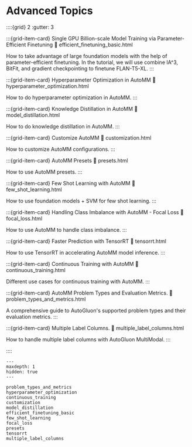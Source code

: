 # Advanced Topics

::::{grid} 2
  :gutter: 3

:::{grid-item-card} Single GPU Billion-scale Model Training via Parameter-Efficient Finetuning
  :link: efficient_finetuning_basic.html

  How to take advantage of large foundation models with the help of parameter-efficient finetuning.
  In the tutorial, we will use combine IA^3, BitFit, and gradient checkpointing to finetune FLAN-T5-XL.
:::

:::{grid-item-card} Hyperparameter Optimization in AutoMM
  :link: hyperparameter_optimization.html

  How to do hyperparameter optimization in AutoMM.
:::

:::{grid-item-card} Knowledge Distillation in AutoMM
  :link: model_distillation.html

  How to do knowledge distillation in AutoMM.
:::

:::{grid-item-card} Customize AutoMM
  :link: customization.html

  How to customize AutoMM configurations.
:::

:::{grid-item-card} AutoMM Presets
  :link: presets.html

  How to use AutoMM presets.
:::

:::{grid-item-card} Few Shot Learning with AutoMM
  :link: few_shot_learning.html

  How to use foundation models + SVM for few shot learning.
:::

:::{grid-item-card} Handling Class Imbalance with AutoMM - Focal Loss
  :link: focal_loss.html

  How to use AutoMM to handle class imbalance.
:::

:::{grid-item-card} Faster Prediction with TensorRT
  :link: tensorrt.html

  How to use TensorRT in accelerating AutoMM model inference.
:::

:::{grid-item-card} Continuous Training with AutoMM
  :link: continuous_training.html

  Different use cases for continuous training with AutoMM.
:::

:::{grid-item-card} AutoMM Problem Types and Evaluation Metrics.
  :link: problem_types_and_metrics.html

  A comprehensive guide to AutoGluon's supported problem types and their evaluation metrics.
:::

:::{grid-item-card} Multiple Label Columns.
  :link: multiple_label_columns.html

  How to handle multiple label columns with AutoGluon MultiModal.
:::

::::

```{toctree}
---
maxdepth: 1
hidden: true
---

problem_types_and_metrics
hyperparameter_optimization
continuous_training
customization
model_distillation
efficient_finetuning_basic
few_shot_learning
focal_loss
presets
tensorrt
multiple_label_columns
```
